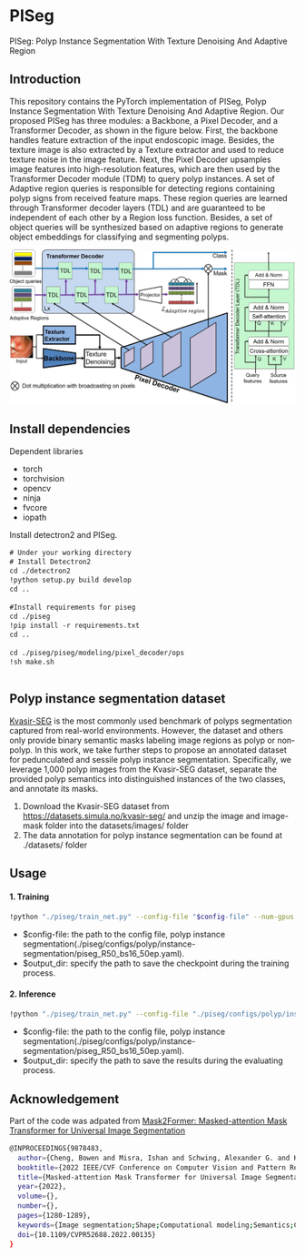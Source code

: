 # PISeg
PISeg: Polyp Instance Segmentation With Texture Denoising And Adaptive Region

##  Introduction

This repository contains the PyTorch implementation of PISeg, Polyp Instance Segmentation With Texture Denoising And Adaptive Region. 
Our proposed PISeg has three modules: a Backbone, a Pixel Decoder, and a Transformer Decoder, as shown in the figure below. First, the backbone handles feature extraction of the input endoscopic image. Besides, the texture image is also extracted by a Texture extractor and used to reduce texture noise in the image feature. Next, the Pixel Decoder upsamples image features into high-resolution features, which are then used by the Transformer Decoder module (TDM) to query polyp instances. A set of Adaptive region queries is responsible for detecting regions containing polyp signs from received feature maps. These region queries are learned through Transformer decoder layers (TDL) and are guaranteed to be independent of each other by a Region loss function. Besides, a set of object queries will be synthesized based on adaptive regions to generate object embeddings for classifying and segmenting polyps.

![model](figures/PISEG_Overview.jpg)

##  Install dependencies

Dependent libraries
* torch
* torchvision 
* opencv
* ninja
* fvcore
* iopath

Install detectron2 and PISeg.

```bask
# Under your working directory
# Install Detectron2
cd ./detectron2
!python setup.py build develop
cd ..

#Install requirements for piseg
cd ./piseg
!pip install -r requirements.txt
cd ..

cd ./piseg/piseg/modeling/pixel_decoder/ops
!sh make.sh


```

##  Polyp instance segmentation dataset
[Kvasir-SEG](<https://datasets.simula.no/kvasir-seg/>) is the most commonly used benchmark of polyps segmentation captured from real-world environments. However, the dataset and others only provide binary semantic masks labeling image regions as polyp or non-polyp. In this work, we take further steps to propose an annotated dataset for pedunculated and sessile polyp instance segmentation. Specifically, we leverage 1,000 polyp images from the Kvasir-SEG dataset, separate the provided polyp semantics into distinguished instances of the two classes, and annotate its masks. 

1. Download the Kvasir-SEG dataset from https://datasets.simula.no/kvasir-seg/ and unzip the image and image-mask folder into the datasets/images/ folder
2. The data annotation for polyp instance segmentation can be found at ./datasets/ folder

##  Usage

####  1. Training

```bash
!python "./piseg/train_net.py" --config-file "$config-file" --num-gpus 1 --resume DATASETS.TRAIN '("kvasir_instance_train",)' DATASETS.TEST '("kvasir_instance_val",)' DATALOADER.NUM_WORKERS 12 SOLVER.IMS_PER_BATCH 10 SOLVER.BASE_LR 0.0001 SOLVER.MAX_ITER 7700 SOLVER.STEPS "(5600,7000)" SOLVER.CHECKPOINT_PERIOD 70 TEST.EVAL_PERIOD 70 OUTPUT_DIR "$output_dir"
```
* $config-file: the path to the config file, polyp instance segmentation(./piseg/configs/polyp/instance-segmentation/piseg_R50_bs16_50ep.yaml).
* $output_dir: specify the path to save the checkpoint during the training process.

####  2. Inference

```bash
!python "./piseg/train_net.py" --config-file "./piseg/configs/polyp/instance-segmentation/piseg_R50_bs16_50ep.yaml" --num-gpus 1 --eval-only  DATASETS.TEST '("fold_0_kvasir_instance_test",)'  SOLVER.IMS_PER_BATCH 1 MODEL.WEIGHTS "./output_piseg_resnet50/model_0007069.pth" OUTPUT_DIR "./output_piseg_resnet50/"
```
* $config-file: the path to the config file, polyp instance segmentation(./piseg/configs/polyp/instance-segmentation/piseg_R50_bs16_50ep.yaml).
* $output_dir: specify the path to save the results during the evaluating process.

##  Acknowledgement

Part of the code was adpated from [Mask2Former: Masked-attention Mask Transformer for Universal Image Segmentation](<https://github.com/facebookresearch/Mask2Former>)

```bash
@INPROCEEDINGS{9878483,
  author={Cheng, Bowen and Misra, Ishan and Schwing, Alexander G. and Kirillov, Alexander and Girdhar, Rohit},
  booktitle={2022 IEEE/CVF Conference on Computer Vision and Pattern Recognition (CVPR)}, 
  title={Masked-attention Mask Transformer for Universal Image Segmentation}, 
  year={2022},
  volume={},
  number={},
  pages={1280-1289},
  keywords={Image segmentation;Shape;Computational modeling;Semantics;Computer architecture;Transformers;Feature extraction;Segmentation;grouping and shape analysis; Recognition: detection;categorization;retrieval},
  doi={10.1109/CVPR52688.2022.00135}
}
```
